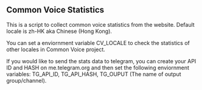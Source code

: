 Common Voice Statistics
-----------------------

This is a script to collect common voice statistics from the website. Default locale is zh-HK aka Chinese (Hong Kong).

You can set a enviornment variable CV_LOCALE to check the statistics of other locales in Common Voice project.

If you would like to send the stats data to telegram, you can create your API ID and HASH on me.telegram.org and then set the following enviornment variables: TG_API_ID, TG_API_HASH, TG_OUPUT (The name of output group/channel).
